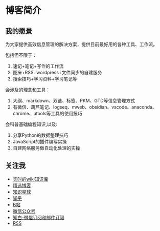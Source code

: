 # 博客简介

## 我的愿景

为大家提供高效信息管理的解决方案，提供目前最好用的各种工具、工作流。

包括但不限于：
1. 速记+笔记+写作的工作流
2. 图床+RSS+wordpress+文件同步的自建服务
3. 搜索技巧+学习资料+学习笔记等

会涉及的理念和工具：
1. 大纲、markdown、双链、标签、PKM、GTD等信息管理方式
2. 有微信、葫芦笔记、logseq、mweb、obsidian、vscode、anaconda、chrome、utools等工具的使用技巧

会科普基础编程知识,以及:
1. 分享Python的数据整理技巧
2. JavaScript的插件编写实操
3. 自建网络服务做自动化处理的实操

## 关注我

- [实时的wiki知识库](https://logseq.fishyer.com)
- [精选博客](https://mweb.fishyer.com)
- [知识星球](https://public.zsxq.com/groups/48848481118228.html)
- [知乎](https://www.zhihu.com/people/yu-tian-ran/posts)
- [B站](https://space.bilibili.com/481831994)
- [微信公众号](https://mp.weixin.qq.com/s/tLu0fzz-YAFLaqNS-DrP6w)
- [知白-微信订阅和邮件订阅](https://fishyer.zhubai.love/)
- [RSS](https://mweb.fishyer.com/atom.xml)